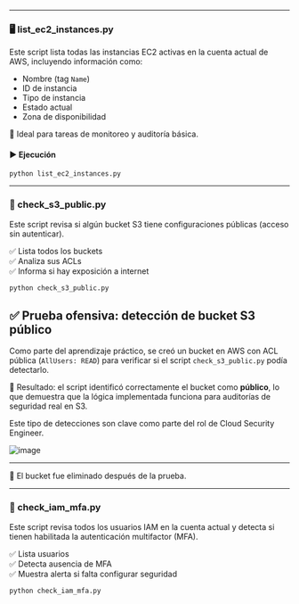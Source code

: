 -------------
### 🖥️ list_ec2_instances.py

Este script lista todas las instancias EC2 activas en la cuenta actual de AWS, incluyendo información como:

- Nombre (tag `Name`)
- ID de instancia
- Tipo de instancia
- Estado actual
- Zona de disponibilidad

📌 Ideal para tareas de monitoreo y auditoría básica.

#### ▶️ Ejecución

```bash
python list_ec2_instances.py
```

------------



### 🔐 check_s3_public.py

Este script revisa si algún bucket S3 tiene configuraciones públicas (acceso sin autenticar).

✅ Lista todos los buckets  
✅ Analiza sus ACLs  
✅ Informa si hay exposición a internet

```bash
python check_s3_public.py
```
## ✅ Prueba ofensiva: detección de bucket S3 público

Como parte del aprendizaje práctico, se creó un bucket en AWS con ACL pública (`AllUsers: READ`) para verificar si el script `check_s3_public.py` podía detectarlo.

📌 Resultado: el script identificó correctamente el bucket como **público**, lo que demuestra que la lógica implementada funciona para auditorías de seguridad real en S3.

Este tipo de detecciones son clave como parte del rol de Cloud Security Engineer.


![image](https://github.com/user-attachments/assets/2ea6dc22-d1fa-47ed-bfa7-667770b8246e)

---

🧹 El bucket fue eliminado después de la prueba.


----

### 🔐 check_iam_mfa.py

Este script revisa todos los usuarios IAM en la cuenta actual y detecta si tienen habilitada la autenticación multifactor (MFA).

✅ Lista usuarios  
✅ Detecta ausencia de MFA  
✅ Muestra alerta si falta configurar seguridad

```bash
python check_iam_mfa.py
```
